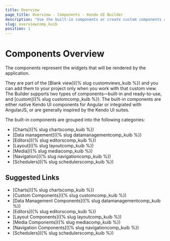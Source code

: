 ```yaml
---
title: Overview
page_title: Overview - Components - Kendo UI Builder
description: "Use the built-in components or create custom components and implement them in your project when working with the Kendo UI Builder tool for creating and managing Angular and AngularJS-based web applications."
slug: overviewcomp_kuib
position: 1
---
```


# Components Overview

The components represent the widgets that will be rendered by the application.

They are part of the [Blank view]({% slug customviews_kuib %}) and you can add them to your project only when you work with that custom view. The Builder supports two types of components&mdash;built-in and ready-to-use, and [custom]({% slug customcomp_kuib %}). The built-in components are either native Kendo UI components for Angular or integrated with AngularJS, or are generally inspired by the Kendo UI suites.

The built-in components are grouped into the following categories:

* [Charts]({% slug chartscomp_kuib %})       
* [Data management]({% slug datamanagementcomp_kuib %})        
* [Editors]({% slug editorscomp_kuib %})
* [Layout]({% slug layoutcomp_kuib %})       
* [Media]({% slug mediacomp_kuib %})
* [Navigation]({% slug navigationcomp_kuib %})
* [Schedulers]({% slug schedulerscomp_kuib %})

## Suggested Links

* [Charts]({% slug chartscomp_kuib %})       
* [Custom Components]({% slug customcomp_kuib %})
* [Data Management Components]({% slug datamanagementcomp_kuib %})        
* [Editors]({% slug editorscomp_kuib %})
* [Layout Components]({% slug layoutcomp_kuib %})  
* [Media Components]({% slug mediacomp_kuib %})
* [Navigation Components]({% slug navigationcomp_kuib %})
* [Schedulers]({% slug schedulerscomp_kuib %})

